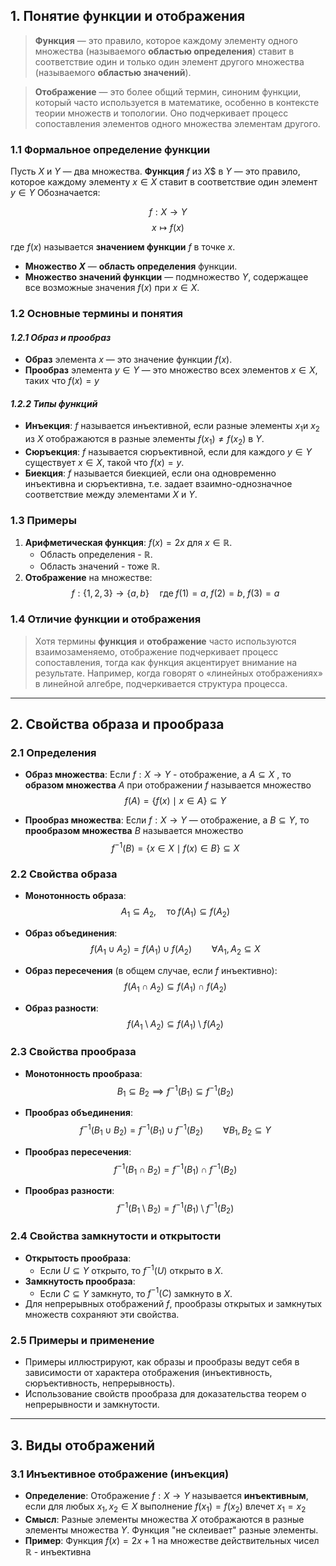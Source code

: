 ## **1. Понятие функции и отображения**
>**Функция** — это правило, которое каждому элементу одного множества (называемого **областью определения**) ставит в соответствие один и только один элемент другого множества (называемого **областью значений**).

>**Отображение** — это более общий термин, синоним функции, который часто используется в математике, особенно в контексте теории множеств и топологии. Оно подчеркивает процесс сопоставления элементов одного множества элементам другого.

### 1.1 Формальное определение функции
Пусть $X$ и $Y$ — два множества. 
**Функция** $f$ из $X$$ в $Y$ — это правило, которое каждому элементу $x \in X$ ставит в соответствие один элемент $y \in Y$ 
Обозначается:

$$f: X \to Y$$
$$x \mapsto f(x)$$

где $f(x)$ называется **значением функции** $f$ в точке $x$.

- **Множество $X$** — **область определения** функции.
- **Множество значений функции** — подмножество $Y$, содержащее все возможные значения $f(x)$ при $x \in X$.


### 1.2 Основные термины и понятия
#### *1.2.1 Образ и прообраз*
- **Образ** элемента $x$ — это значение функции $f(x)$.
- **Прообраз** элемента $y \in Y$ — это множество всех элементов $x \in X$, таких что $f(x)=y$

#### *1.2.2 Типы функций*
- **Инъекция**: $f$ называется инъективной, если разные элементы $x_1​$ и $x_2$​ из $X$ отображаются в разные элементы $f(x_1) \neq f(x_2)$ в $Y$.
- **Сюръекция**: $f$ называется сюръективной, если для каждого $y \in Y$ существует $x \in X$, такой что $f(x) = y$.
- **Биекция**: $f$ называется биекцией, если она одновременно инъективна и сюръективна, т.е. задает взаимно-однозначное соответствие между элементами $X$ и $Y$.
### 1.3 Примеры

1. **Арифметическая функция**: $f(x)=2x$ для $x \in \mathbb{R}$. 
	- Область определения - $\mathbb{R}$.
	- Область значений - тоже $\mathbb{R}$.
1. **Отображение** на множестве: $$f: \{1, 2, 3\} \to \{a, b\} \quad \text{где} \; f(1)=a,\; f(2)=b,\; f(3)=a$$

### 1.4 Отличие функции и отображения

>Хотя термины **функция** и **отображение** часто используются взаимозаменяемо, отображение подчеркивает процесс сопоставления, тогда как функция акцентирует внимание на результате. Например, когда говорят о «линейных отображениях» в линейной алгебре, подчеркивается структура процесса.


---

## 2. **Свойства образа и прообраза**
### 2.1 Определения
- **Образ множества**: Если $f: X \rightarrow Y$  - отображение, а $A \subseteq X$ , то **образом множества** $A$ при отображении $f$ называется множество
	$$f(A) = \{ f(x) \mid x \in A \} \subseteq Y$$

- **Прообраз множества**: Если $f: X \rightarrow Y$ — отображение, а $B \subseteq Y$, то **прообразом множества** $B$ называется множество 
	$$ f^{-1}(B) = \{ x \in X \mid f(x) \in B \} \subseteq X $$

### 2.2 Свойства образа
- **Монотонность образа**:
	  $$A_1 \subseteq A_2, \quad \text{то} \; f(A_1) \subseteq f(A_2)$$
	  
- **Образ объединения**:
	$$f(A_1 \cup A_2) = f(A_1) \cup f(A_2) \qquad \forall A_1, A_2 \subseteq X$$
	
- **Образ пересечения** (в общем случае, если $f$ инъективно):
	  $$ f(A_1 \cap A_2) \subseteq f(A_1) \cap f(A_2)$$ 
	  
- **Образ разности**:
	  $$f(A_1 \setminus A_2) \subseteq f(A_1) \setminus f(A_2)$$

### 2.3 Свойства прообраза
- **Монотонность прообраза**:
	  $$B_1 \subseteq B_2 \implies f^{-1}(B_1) \subseteq f^{-1}(B_2)$$
	  
- **Прообраз объединения**:
	  $$f^{-1}(B_1 \cup B_2) = f^{-1}(B_1) \cup f^{-1}(B_2) \qquad \forall B_1, B_2 \subseteq Y$$
	  
- **Прообраз пересечения**:
	  $$f^{-1}(B_1 \cap B_2) = f^{-1}(B_1) \cap f^{-1}(B_2)$$
	  
- **Прообраз разности**:
	  $$f^{-1}(B_1 \setminus B_2) = f^{-1}(B_1) \setminus f^{-1}(B_2)$$

### 2.4 Свойства замкнутости и открытости
- **Открытость прообраза**:
  - Если $U \subseteq Y$ открыто, то $f^{-1}(U)$ открыто в $X$.
- **Замкнутость прообраза**:
  - Если $C \subseteq Y$ замкнуто, то $f^{-1}(C)$ замкнуто в $X$.
- Для непрерывных отображений $f$, прообразы открытых и замкнутых множеств сохраняют эти свойства.

### 2.5 Примеры и применение
- Примеры иллюстрируют, как образы и прообразы ведут себя в зависимости от характера отображения (инъективность, сюръективность, непрерывность).
- Использование свойств прообраза для доказательства теорем о непрерывности и замкнутости.

---


## **3. Виды отображений**
### 3.1 Инъективное отображение (инъекция)

- **Определение**: Отображение $f: X \rightarrow Y$ называется **инъективным**, если для любых $x_1, x_2 \in X$ выполнение $f(x_1) = f(x_2)$ влечет $x_1 = x_2$
- **Смысл**: Разные элементы множества $X$ отображаются в разные элементы множества $Y$. Функция "не склеивает" разные элементы.
- **Пример**: Функция $f(x)=2x+1$ на множестве действительных чисел $\mathbb{R}$ - инъективна
